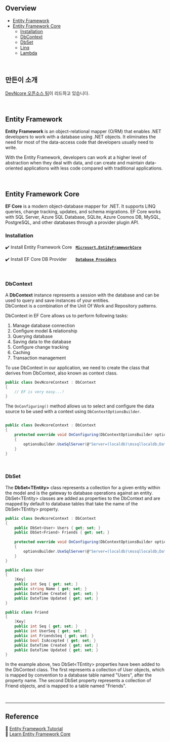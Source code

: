 ## Overview
- [Entity Framework](#entity-framework)
- [Entity Framework Core](#entity-framework-core)
  - [Installation](#installation)
  - [DbContext](#dbcontext)
  - [DbSet](#dbset)
  - [Linq](#linq)
  - [Lambda](#lambda)

<br>

## 만든이 소개
[DevNcore 오픈소스 팀](https://github.com/devncore/devncore)이 리드하고 있습니다.

<br>

## Entity Framework
**Entity Framework** is an object-relational mapper (O/RM) that enables .NET developers to work with a database using .NET objects. It eliminates the need for most of the data-access code that developers usually need to write. 

With the Entity Framework, developers can work at a higher level of abstraction when they deal with data, and can create and maintain data-oriented applications with less code compared with traditional applications.

<br>

## Entity Framework Core
**EF Core** is a modern object-database mapper for .NET. It supports LINQ queries, change tracking, updates, and schema migrations. EF Core works with SQL Server, Azure SQL Database, SQLite, Azure Cosmos DB, MySQL, PostgreSQL, and other databases through a provider plugin API.

### Installation
✔️ Install Entity Framework Core &nbsp; [**`Microsort.EntityFrameworkCore`**](https://www.nuget.org/packages/Microsoft.EntityFrameworkCore)

✔️ Install EF Core DB Provider &nbsp;&nbsp;&nbsp;&nbsp;&nbsp; [**`Database Providers`**](https://docs.microsoft.com/en-us/ef/core/providers/?tabs=dotnet-core-cli)

<br>

### DbContext
A **DbContext** instance represents a session with the database and can be used to query and save instances of your entities.  
DbContext is a combination of the Unit Of Work and Repository patterns.

DbContext in EF Core allows us to perform following tasks:

1. Manage database connection  
1. Configure model & relationship  
1. Querying database  
1. Saving data to the database  
1. Configure change tracking  
1. Caching  
1. Transaction management  

To use DbContext in our application, we need to create the class that derives from DbContext, also known as context class.
```csharp
public class DevNcoreContext : DbContext
{
    // EF is very easy...!
}
```

The `OnConfiguring()` method allows us to select and configure the data source to be used with a context using `DbContextOptionsBuilder`.
```csharp

public class DevNcoreContext : DbContext
{
    protected override void OnConfiguring(DbContextOptionsBuilder optionsBuilder)
    {
        optionsBuilder.UseSqlServer(@"Server=(localdb)\mssqllocaldb;Database=Test");
    }
}
```

<br>

### DbSet
The **DbSet\<TEntity\>** class represents a collection for a given entity within the model and is the gateway to database operations against an entity. DbSet\<TEntity\> classes are added as properties to the DbContext and are mapped by default to database tables that take the name of the DbSet\<TEntity\> property.

```csharp
public class DevNcoreContext : DbContext
{
    public DbSet<User> Users { get; set; }
    public DbSet<Friend> Friends { get; set; }
    
    protected override void OnConfiguring(DbContextOptionsBuilder optionsBuilder)
    {
        optionsBuilder.UseSqlServer(@"Server=(localdb)\mssqllocaldb;Database=Test");
    }
}

public class User
{
    [Key]
    public int Seq { get; set; }
    public string Name { get; set; }
    public DateTime Created { get; set; }
    public DateTime Updated { get; set; }
}

public class Friend
{
    [Key]
    public int Seq { get; set; }
    public int UserSeq { get; set; }
    public int FriendsSeq { get; set; }
    public bool IsAccepted { get; set; }
    public DateTime Created { get; set; }
    public DateTime Updated { get; set; }
}
```
In the example above, two DbSet\<TEntity\> properties have been added to the DbContext class. The first represents a collection of User objects, which is mapped by convention to a database table named "Users", after the property name. The second DbSet property represents a collection of Friend objects, and is mapped to a table named "Friends".
    
<br>

***

## Reference
:bookmark_tabs: [Entity Framework Tutorial](https://www.entityframeworktutorial.net/what-is-entityframework.aspx)   
:bookmark_tabs: [Learn Entity Framework Core](https://www.learnentityframeworkcore.com/) 
